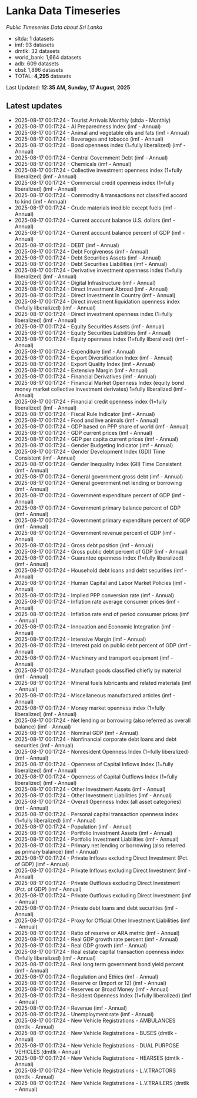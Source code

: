 # Lanka Data Timeseries
*Public Timeseries Data about Sri Lanka*

* sltda: 1 datasets
* imf: 93 datasets
* dmtlk: 32 datasets
* world_bank: 1,664 datasets
* adb: 609 datasets
* cbsl: 1,896 datasets
* TOTAL: **4,295** datasets

Last Updated: **12:35 AM, Sunday, 17 August, 2025**

## Latest updates

* 2025-08-17 00:17:24 - Tourist Arrivals Monthly (sltda - Monthly)
* 2025-08-17 00:17:24 - AI Preparedness Index (imf - Annual)
* 2025-08-17 00:17:24 - Animal and vegetable oils and fats (imf - Annual)
* 2025-08-17 00:17:24 - Beverages and tobacco (imf - Annual)
* 2025-08-17 00:17:24 - Bond openness index (1=fully liberalized) (imf - Annual)
* 2025-08-17 00:17:24 - Central Government Debt (imf - Annual)
* 2025-08-17 00:17:24 - Chemicals (imf - Annual)
* 2025-08-17 00:17:24 - Collective investment openness index (1=fully liberalized) (imf - Annual)
* 2025-08-17 00:17:24 - Commercial credit openness index (1=fully liberalized) (imf - Annual)
* 2025-08-17 00:17:24 - Commodity & transactions not classified accord to kind (imf - Annual)
* 2025-08-17 00:17:24 - Crude materials inedible except fuels (imf - Annual)
* 2025-08-17 00:17:24 - Current account balance U.S. dollars (imf - Annual)
* 2025-08-17 00:17:24 - Current account balance percent of GDP (imf - Annual)
* 2025-08-17 00:17:24 - DEBT (imf - Annual)
* 2025-08-17 00:17:24 - Debt Forgiveness (imf - Annual)
* 2025-08-17 00:17:24 - Debt Securities Assets (imf - Annual)
* 2025-08-17 00:17:24 - Debt Securities Liabilities (imf - Annual)
* 2025-08-17 00:17:24 - Derivative investment openness index (1=fully liberalized) (imf - Annual)
* 2025-08-17 00:17:24 - Digital Infrastructure (imf - Annual)
* 2025-08-17 00:17:24 - Direct Investment Abroad (imf - Annual)
* 2025-08-17 00:17:24 - Direct Investment In Country (imf - Annual)
* 2025-08-17 00:17:24 - Direct investment liquidation openness index (1=fully liberalized) (imf - Annual)
* 2025-08-17 00:17:24 - Direct investment openness index (1=fully liberalized) (imf - Annual)
* 2025-08-17 00:17:24 - Equity Securities Assets (imf - Annual)
* 2025-08-17 00:17:24 - Equity Securities Liabilities (imf - Annual)
* 2025-08-17 00:17:24 - Equity openness index (1=fully liberalized) (imf - Annual)
* 2025-08-17 00:17:24 - Expenditure (imf - Annual)
* 2025-08-17 00:17:24 - Export Diversification Index (imf - Annual)
* 2025-08-17 00:17:24 - Export Quality Index (imf - Annual)
* 2025-08-17 00:17:24 - Extensive Margin (imf - Annual)
* 2025-08-17 00:17:24 - Financial Derivatives (imf - Annual)
* 2025-08-17 00:17:24 - Financial Market Openness Index (equity bond money market collective investment derivates) 1=fully liberalized (imf - Annual)
* 2025-08-17 00:17:24 - Financial credit openness index (1=fully liberalized) (imf - Annual)
* 2025-08-17 00:17:24 - Fiscal Rule Indicator (imf - Annual)
* 2025-08-17 00:17:24 - Food and live animals (imf - Annual)
* 2025-08-17 00:17:24 - GDP based on PPP share of world (imf - Annual)
* 2025-08-17 00:17:24 - GDP current prices (imf - Annual)
* 2025-08-17 00:17:24 - GDP per capita current prices (imf - Annual)
* 2025-08-17 00:17:24 - Gender Budgeting Indicator (imf - Annual)
* 2025-08-17 00:17:24 - Gender Development Index (GDI) Time Consistent (imf - Annual)
* 2025-08-17 00:17:24 - Gender Inequality Index (GII) Time Consistent (imf - Annual)
* 2025-08-17 00:17:24 - General government gross debt (imf - Annual)
* 2025-08-17 00:17:24 - General government net lending or borrowing (imf - Annual)
* 2025-08-17 00:17:24 - Government expenditure percent of GDP (imf - Annual)
* 2025-08-17 00:17:24 - Government primary balance percent of GDP (imf - Annual)
* 2025-08-17 00:17:24 - Government primary expenditure percent of GDP (imf - Annual)
* 2025-08-17 00:17:24 - Government revenue percent of GDP (imf - Annual)
* 2025-08-17 00:17:24 - Gross debt position (imf - Annual)
* 2025-08-17 00:17:24 - Gross public debt percent of GDP (imf - Annual)
* 2025-08-17 00:17:24 - Guarantee openness index (1=fully liberalized) (imf - Annual)
* 2025-08-17 00:17:24 - Household debt loans and debt securities (imf - Annual)
* 2025-08-17 00:17:24 - Human Capital and Labor Market Policies (imf - Annual)
* 2025-08-17 00:17:24 - Implied PPP conversion rate (imf - Annual)
* 2025-08-17 00:17:24 - Inflation rate average consumer prices (imf - Annual)
* 2025-08-17 00:17:24 - Inflation rate end of period consumer prices (imf - Annual)
* 2025-08-17 00:17:24 - Innovation and Economic Integration (imf - Annual)
* 2025-08-17 00:17:24 - Intensive Margin (imf - Annual)
* 2025-08-17 00:17:24 - Interest paid on public debt percent of GDP (imf - Annual)
* 2025-08-17 00:17:24 - Machinery and transport equipment (imf - Annual)
* 2025-08-17 00:17:24 - Manufact goods classified chiefly by material (imf - Annual)
* 2025-08-17 00:17:24 - Mineral fuels lubricants and related materials (imf - Annual)
* 2025-08-17 00:17:24 - Miscellaneous manufactured articles (imf - Annual)
* 2025-08-17 00:17:24 - Money market openness index (1=fully liberalized) (imf - Annual)
* 2025-08-17 00:17:24 - Net lending or borrowing (also referred as overall balance) (imf - Annual)
* 2025-08-17 00:17:24 - Nominal GDP (imf - Annual)
* 2025-08-17 00:17:24 - Nonfinancial corporate debt loans and debt securities (imf - Annual)
* 2025-08-17 00:17:24 - Nonresident Openness Index (1=fully liberalized) (imf - Annual)
* 2025-08-17 00:17:24 - Openness of Capital Inflows Index (1=fully liberalized) (imf - Annual)
* 2025-08-17 00:17:24 - Openness of Capital Outflows Index (1=fully liberalized) (imf - Annual)
* 2025-08-17 00:17:24 - Other Investment Assets (imf - Annual)
* 2025-08-17 00:17:24 - Other Investment Liabilities (imf - Annual)
* 2025-08-17 00:17:24 - Overall Openness Index (all asset categories) (imf - Annual)
* 2025-08-17 00:17:24 - Personal capital transaction openness index (1=fully liberalized) (imf - Annual)
* 2025-08-17 00:17:24 - Population (imf - Annual)
* 2025-08-17 00:17:24 - Portfolio Investment Assets (imf - Annual)
* 2025-08-17 00:17:24 - Portfolio Investment Liabilities (imf - Annual)
* 2025-08-17 00:17:24 - Primary net lending or borrowing (also referred as primary balance) (imf - Annual)
* 2025-08-17 00:17:24 - Private Inflows excluding Direct Investment (Pct. of GDP) (imf - Annual)
* 2025-08-17 00:17:24 - Private Inflows excluding Direct Investment (imf - Annual)
* 2025-08-17 00:17:24 - Private Outflows excluding Direct Investment (Pct. of GDP) (imf - Annual)
* 2025-08-17 00:17:24 - Private Outflows excluding Direct Investment (imf - Annual)
* 2025-08-17 00:17:24 - Private debt loans and debt securities (imf - Annual)
* 2025-08-17 00:17:24 - Proxy for Official Other Investment Liabilities (imf - Annual)
* 2025-08-17 00:17:24 - Ratio of reserve or ARA metric (imf - Annual)
* 2025-08-17 00:17:24 - Real GDP growth rate percent (imf - Annual)
* 2025-08-17 00:17:24 - Real GDP growth (imf - Annual)
* 2025-08-17 00:17:24 - Real estate capital transaction openness index (1=fully liberalized) (imf - Annual)
* 2025-08-17 00:17:24 - Real long term government bond yield percent (imf - Annual)
* 2025-08-17 00:17:24 - Regulation and Ethics (imf - Annual)
* 2025-08-17 00:17:24 - Reserve or (Import or 12) (imf - Annual)
* 2025-08-17 00:17:24 - Reserves or Broad Money (imf - Annual)
* 2025-08-17 00:17:24 - Resident Openness Index (1=fully liberalized) (imf - Annual)
* 2025-08-17 00:17:24 - Revenue (imf - Annual)
* 2025-08-17 00:17:24 - Unemployment rate (imf - Annual)
* 2025-08-17 00:17:24 - New Vehicle Registrations - AMBULANCES (dmtlk - Annual)
* 2025-08-17 00:17:24 - New Vehicle Registrations - BUSES (dmtlk - Annual)
* 2025-08-17 00:17:24 - New Vehicle Registrations - DUAL PURPOSE VEHICLES (dmtlk - Annual)
* 2025-08-17 00:17:24 - New Vehicle Registrations - HEARSES (dmtlk - Annual)
* 2025-08-17 00:17:24 - New Vehicle Registrations - L.V.TRACTORS (dmtlk - Annual)
* 2025-08-17 00:17:24 - New Vehicle Registrations - L.V.TRAILERS (dmtlk - Annual)
